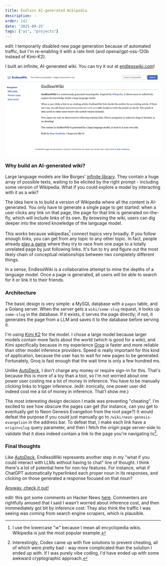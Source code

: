 ```yaml
---
title: Endless AI-generated Wikipedia
description: --
order: 142
date: '2025-09-25'
tags: ["ai", "projects"]
---
```


edit: I temporarily disabled new page generation because of automated traffic, but I'm re-enabling it with a rate limit (and openai/gpt-oss-120b instead of Kimi-K2).

I built an infinite, AI-generated wiki. You can try it out at [endlesswiki.com](https://www.endlesswiki.com/)!

![endlesswiki](endlesswiki.png)

### Why build an AI-generated wiki?

Large language models are like Borges' [infinite library](https://en.wikipedia.org/wiki/The_Library_of_Babel). They contain a huge array of possible texts, waiting to be elicited by the right prompt - including some version of Wikipedia. What if you could explore a model by interacting with it as a wiki?

The idea here is to build a version of Wikipedia where all the content is AI-generated. You only have to generate a single page to get started: when a user clicks any link on that page, the page for that link is generated on-the-fly, which will include links of its own. By browsing the wiki, users can dig deeper into the stored knowledge of the language model.

This works because wikipedias[^1] connect topics very broadly. If you follow enough links, you can get from any topic to any other topic. In fact, people already [play a game](https://en.wikipedia.org/wiki/Wikipedia:Wiki_Game) where they try to race from one page to a totally unrelated page by just following links. It's fun to try and figure out the most likely chain of conceptual relationships between two completely different things.

In a sense, EndlessWiki is a collaborative attempt to mine the depths of a language model. Once a page is generated, all users will be able to search for it or link it to their friends.

### Architecture

The basic design is very simple: a MySQL database with a `pages` table, and a Golang server. When the server gets a `wiki/some-slug` request, it looks up `some-slug` in the database. If it exists, it serves the page directly; if not, it generates the page from a LLM and saves it to the database before serving it.

I'm using [Kimi K2](https://www.kimi.com/en/) for the model. I chose a large model because larger models contain more facts about the world (which is good for a wiki), and Kimi specifically because in my experience [Groq](https://groq.com/) is faster and more reliable than other model inference providers. Speed is really important for this kind of application, because the user has to wait for new pages to be generated. Fortunately, Groq is fast enough that the wait time is only a few hundred ms.

Unlike [AutoDeck](/autodeck), I don't charge any money or require sign-in for this. That's because this is more of a toy than a tool, so I'm not worried about one power user costing me a lot of money in inference. You have to be manually clicking links to trigger inference. (edit: ironically, one power user did indeed cost me a lot of money in inference. That'l show me.)

The most interesting design decision I made was preventing "cheating". I'm excited to see how obscure the pages can get (for instance, can you get to eventually get to Neon Genesis Evangelion from the root page?) It would defeat the purpose if you could just manually go to `/wiki/neon-genesis-evangelion` in the address bar. To defeat that, I make each link have a `origin=slug` query parameter, and then I fetch the origin page server-side to validate that it does indeed contain a link to the page you're navigating to[^2].

### Final thoughts

Like [AutoDeck](/autodeck), EndlessWiki represents another step in my "what if you could interact with LLMs without having to chat" line of thought. I think there's a lot of potential here for non-toy features. For instance, what if ChatGPT automatically hyperlinked each proper noun in its responses, and clicking on those generated a response focused on that noun?

[Anyway, check it out!](https://www.endlesswiki.com/)

edit: this got some comments on Hacker News [here](https://news.ycombinator.com/item?id=45370760). Commenters are rightfully amused that I said I wasn't worried about inference cost, and then immmediately got bit by inference cost. They also think the traffic I was seeing was coming from search engine scrapers, which is plausible.


[^1]: I use the lowercase "w" because I mean all encyclopedia wikis. Wikipedia is just the most popular example.

[^2]: Interestingly, Codex came up with five solutions to prevent cheating, all of which were pretty bad - way more complicated than the solution I ended up with. If I was purely vibe coding, I'd have ended up with some awkward cryptographic approach.